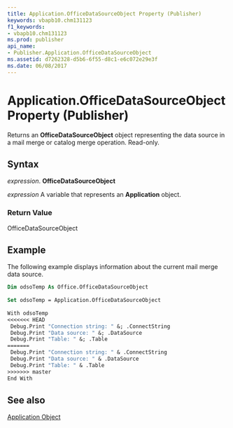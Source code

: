 ```yaml
---
title: Application.OfficeDataSourceObject Property (Publisher)
keywords: vbapb10.chm131123
f1_keywords:
- vbapb10.chm131123
ms.prod: publisher
api_name:
- Publisher.Application.OfficeDataSourceObject
ms.assetid: d7262328-d5b6-6f55-d8c1-e6c072e29e3f
ms.date: 06/08/2017
---
```



# Application.OfficeDataSourceObject Property (Publisher)

Returns an  **OfficeDataSourceObject** object representing the data source in a mail merge or catalog merge operation. Read-only.


## Syntax

 _expression_. **OfficeDataSourceObject**

 _expression_ A variable that represents an  **Application** object.


### Return Value

OfficeDataSourceObject


## Example

The following example displays information about the current mail merge data source.


```vb
Dim odsoTemp As Office.OfficeDataSourceObject 
 
Set odsoTemp = Application.OfficeDataSourceObject 
 
With odsoTemp 
<<<<<<< HEAD
 Debug.Print "Connection string: " &; .ConnectString 
 Debug.Print "Data source: " &; .DataSource 
 Debug.Print "Table: " &; .Table 
=======
 Debug.Print "Connection string: " & .ConnectString 
 Debug.Print "Data source: " & .DataSource 
 Debug.Print "Table: " & .Table 
>>>>>>> master
End With
```


## See also


 [Application Object](Publisher.Application.md)

